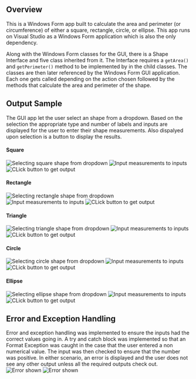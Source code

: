 ## Overview
This is a Windows Form app built to calculate the area and perimeter (or circumference) of either a square, rectangle, circle, or ellipse. This app runs on Visual Studio as a Windows Form application which is also the only dependency.

Along with the Windows Form classes for the GUI, there is a Shape Interface and five class inherited from it. The Interface requires a `getArea()` and `getPerimeter()` method to be implemented by in the child classes. The classes are then later referenced by the Windows Form GUI application. Each one gets called depending on the action chosen followed by the methods that calculate the area and perimeter of the shape.



## Output Sample
The GUI app let the user select an shape from a dropdown. Based on the selection the appropriate type and number of labels and inputs are displayed for the user to enter their shape measurements. Also dispalyed upon selection is a button to display the results.
#### Square
![Selecting square shape from dropdown](https://github.com/gastelumdev/CMPS378/blob/main/Assignment4/images/square1.png)
![Input measurements to inputs](https://github.com/gastelumdev/CMPS378/blob/main/Assignment4/images/square2.png)
![CLick button to get output](https://github.com/gastelumdev/CMPS378/blob/main/Assignment4/images/square3.png)
#### Rectangle
![Selecting rectangle shape from dropdown](https://github.com/gastelumdev/CMPS378/blob/main/Assignment4/images/rectangle1.png)
![Input measurements to inputs](https://github.com/gastelumdev/CMPS378/blob/main/Assignment4/images/rectangle2.png)
![CLick button to get output](https://github.com/gastelumdev/CMPS378/blob/main/Assignment4/images/rectangle3.png)
#### Triangle
![Selecting triangle shape from dropdown](https://github.com/gastelumdev/CMPS378/blob/main/Assignment4/images/triangle1.png)
![Input measurements to inputs](https://github.com/gastelumdev/CMPS378/blob/main/Assignment4/images/triangle2.png)
![CLick button to get output](https://github.com/gastelumdev/CMPS378/blob/main/Assignment4/images/triangle3.png)
#### Circle
![Selecting circle shape from dropdown](https://github.com/gastelumdev/CMPS378/blob/main/Assignment4/images/circle1.png)
![Input measurements to inputs](https://github.com/gastelumdev/CMPS378/blob/main/Assignment4/images/circle2.png)
![CLick button to get output](https://github.com/gastelumdev/CMPS378/blob/main/Assignment4/images/circle3.png)
#### Ellipse
![Selecting ellipse shape from dropdown](https://github.com/gastelumdev/CMPS378/blob/main/Assignment4/images/ellipse1.png)
![Input measurements to inputs](https://github.com/gastelumdev/CMPS378/blob/main/Assignment4/images/ellipse2.png)
![CLick button to get output](https://github.com/gastelumdev/CMPS378/blob/main/Assignment4/images/ellipse3.png)

## Error and Exception Handling
Error and exception handling was implemented to ensure the inputs had the correct values going in. A try and catch block was implemented so that an Format Exception was caught in the case that the user entered a non numerical value. The input was then checked to ensure that the number was positive. In either scenario, an error is displayed and the user does not see any other output unless all the required outputs check out.
![Error shown](/images/exceptionHandling.png)
![Error shown](/images/errorHandling.png)
